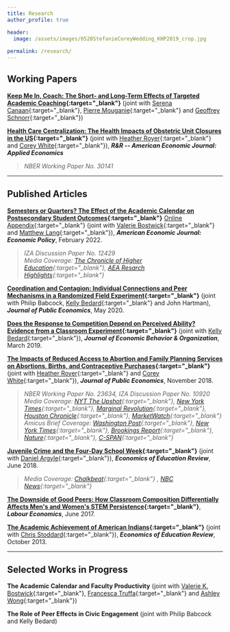 ```yaml
---
title: Research
author_profile: true

header:
  image: /assets/images/0520StefanieCoreyWedding_KHP2019_crop.jpg
  
permalink: /research/
---
```




## Working Papers
 **[Keep Me In, Coach: The Short- and Long-Term Effects of Targeted Academic Coaching](/assets/docs/coaching_v6.pdf){:target="_blank"}**  (joint with [Serena Canaan](https://sites.google.com/site/serenacanaan87/home){:target="_blank"}, [Pierre Mouganie](https://sites.google.com/site/pierremouganie/){:target="_blank"} and [Geoffrey Schnorr](https://geoffreyschnorr.com/){:target="_blank"})  

 **[Health Care Centralization: The Health Impacts of Obstetric Unit Closures in the US](/assets/docs/frw_reduced_form_manuscript.pdf){:target="_blank"}** (joint with [Heather Royer](https://sites.google.com/site/heathernroyer/){:target="_blank"} and [Corey White](https://coreywhite.net/){:target="_blank"}), ***R&R -- American Economic Journal: Applied Economics***
> *NBER Working Paper No. 30141*

---

## Published Articles

 **[Semesters or Quarters? The Effect of the Academic Calendar on Postsecondary Student Outcomes](/assets/docs/AcademicCalendar.pdf){:target="_blank"}**  [Online Appendix](https://drive.google.com/file/d/1p35nnkJFSHgieADzOnl2l2I50BkJy-Se/view?usp=sharing){:target="_blank"}  (joint with [Valerie Bostwick](https://vkbostwick.weebly.com/){:target="_blank"} and [Matthew Lang](https://sites.google.com/site/matthewdlang18/){:target="_blank"}), ***American Economic Journal: Economic Policy***, February 2022.
> *IZA Discussion Paper No. 12429*\
*Media Coverage: [The Chronicle of Higher Education](https://www.chronicle.com/article/for-students-on-the-quarter-system-landing-a-summer-internship-can-bring-complications/){:target="_blank"}, [AEA Resarch Highlights](https://www.aeaweb.org/research/college-semesters-quarters-graduation){:target="_blank"}*

 **[Coordination and Contagion: Individual Connections and Peer Mechanisms in a Randomized Field Experiment](/assets/docs/PeerEffects_JPubE_Final_2019.pdf){:target="_blank"}** (joint with Philip Babcock, [Kelly Bedard](https://econ.ucsb.edu/people/faculty/kelly-bedard){:target="_blank"} and John Hartman), ***Journal of Public Economics***, May 2020.

 **[Does the Response to Competition Depend on Perceived Ability? Evidence from a Classroom Experiment](/assets/docs/TUCE_Feb2019.pdf){:target="_blank"}** (joint with [Kelly Bedard](https://econ.ucsb.edu/people/faculty/kelly-bedard){:target="_blank"}), ***Journal of Economic Behavior & Organization***, March 2019.

 **[The Impacts of Reduced Access to Abortion and Family Planning Services on Abortions, Births, and Contraceptive Purchases](/assets/docs/Abortion_JPubE.pdf){:target="_blank"}** (joint with [Heather Royer](https://sites.google.com/site/heathernroyer/){:target="_blank"} and [Corey White](https://coreywhite.net/){:target="_blank"}), ***Journal of Public Economics***, November 2018.
> *NBER Working Paper No. 23634, IZA Discussion Paper No. 10920*\
*Media Coverage: [NYT The Upshot](https://www.nytimes.com/interactive/2019/07/18/upshot/roe-v-wade-abortion-maps-planned-parenthood.html?mtrref=www.nytimes.com&mtrref=www.nytimes.com&gwh=A499654C4F13DA63E11C9DBDDDBBE942&gwt=pay&assetType=PAYWALL){:target="_blank"}, [New York Times](https://drive.google.com/file/d/1NmMqDfwAdqKMr2RttZgEjG0U4B2NFdFy/view){:target="_blank"}, [Marginal Revolution](https://marginalrevolution.com/marginalrevolution/2021/12/earlier-data-on-texas-abortion-restrictions.html#comments){:target="_blank"}, [Houston Chronicle](https://www.houstonchronicle.com/business/texanomics/article/Study-Texas-abortion-restrictions-boosted-birth-11720119.php){:target="_blank"}, [MarketWatch](https://www.marketwatch.com/story/what-happened-to-birth-rates-after-texas-restricted-access-to-abortion-2017-08-01){:target="_blank"}*\
*Amicus Brief Coverage: [Washington Post](https://www.washingtonpost.com/opinions/2021/11/30/court-cannot-fool-itself-eviscerating-roe-would-upend-lives/){:target="_blank"}, [New York Times](https://www.nytimes.com/2021/12/01/upshot/mississippi-abortion-case-roe.html){:target="_blank"},  [Brookings Report](){:target="_blank"}, [Nature](https://www.nature.com/articles/d41586-021-02834-7){:target="_blank"}, [C-SPAN](https://www.c-span.org/video/?c4989037/user-clip-economists-amicus){:target="_blank"}*

 **[Juvenile Crime and the Four-Day School Week](/assets/docs/4dayschoolweek_crime_EER_RR_Final.pdf){:target="_blank"}** (joint with [Daniel Argyle](https://scholar.google.com/citations?user=JJiQXQgAAAAJ&hl=en&oi=ao){:target="_blank"}), ***Economics of Education Review***, June 2018.
> *Media Coverage: [Chalkbeat](https://www.chalkbeat.org/2018/4/2/21104689/four-day-school-weeks-a-nationwide-symptom-of-tight-budgets-lead-to-more-youth-crime-study-finds){:target="_blank"} , [NBC News](https://www.nbcnews.com/politics/politics-news/four-day-school-week-teachers-kids-give-it-parents-are-n1009506){:target="_blank"}*

 **[The Downside of Good Peers: How Classroom Composition Differentially Affects Men's and Women's STEM Persistence](/assets/docs/STEM_LE_RR.pdf){:target="_blank"}**, ***Labour Economics***, June 2017.

 **[The Academic Achievement of American Indians](/assets/docs/AIGap.pdf){:target="_blank"}** (joint with [Chris Stoddard](https://www.montana.edu/cstoddard/){:target="_blank"}), ***Economics of Education Review***, October 2013.


---

## Selected Works in Progress
 **The Academic Calendar and Faculty Productivity** (joint with [Valerie K. Bostwick](https://vkbostwick.weebly.com/){:target="_blank"}, [Francesca Truffa](https://sites.northwestern.edu/ftl2720/){:target="_blank"} and [Ashley Wong](https://www.ashley-wong.net/){:target="_blank"})

 **The Role of Peer Effects in Civic Engagement** (joint with Philip Babcock and Kelly Bedard) 

